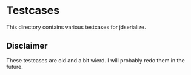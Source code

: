 # Testcases
This directory contains various testcases for jdserialize.

## Disclaimer
These testcases are old and a bit wierd.
I will probably redo them in the future.